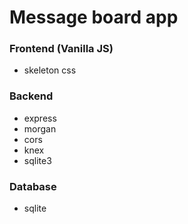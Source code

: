 # Message board app

### Frontend (Vanilla JS)

- skeleton css

### Backend

- express
- morgan
- cors
- knex
- sqlite3

### Database

- sqlite
